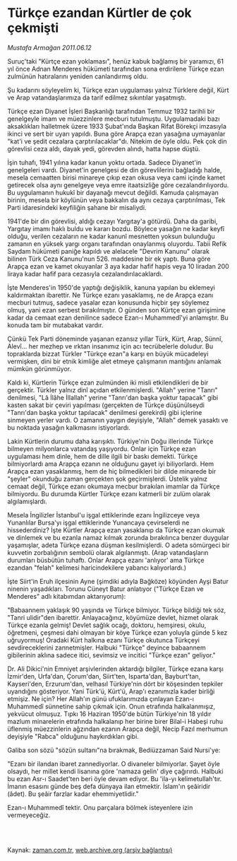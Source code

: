 # Türkçe ezandan Kürtler de çok çekmişti

*Mustafa Armağan 2011.06.12*

<td class="columnist-detail">
<p>Suruç'taki "Kürtçe ezan yoklaması", henüz kabuk bağlamış bir yaramızı, 61 yıl önce Adnan Menderes hükümeti tarafından sona erdirilene Türkçe ezan zulmünün hatıralarını yeniden canlandırmış oldu.</p>
<p>
<div id="haberMetinDiv">
<p>Şu kadarını söyleyelim ki, Türkçe ezan uygulaması yalnız Türklere değil, Kürt ve Arap vatandaşlarımıza da tarif edilmez sıkıntılar yaşatmıştı.
<p>Türkçe ezan Diyanet İşleri Başkanlığı tarafından Temmuz 1932 tarihli bir genelgeyle imam ve müezzinlere mecburi tutulmuştu. Uygulamadaki bazı aksaklıkları halletmek üzere 1933 Şubat'ında Başkan Rifat Börekçi imzasıyla ikinci ve sert bir uyarı yapıldı. Buna göre Arapça ezan yasağına uymayanlar "kat'i ve şedit cezalara çarptırılacaklar"dı. Nitekim de öyle oldu. Pek çok din görevlisi ceza aldı, dayak yedi, görevden alındı, hatta hapse düştü.
<p>İşin tuhafı, 1941 yılına kadar kanun yoktu ortada. Sadece Diyanet'in genelgeleri vardı. Diyanet'in genelgesi de din görevlilerini bağladığı halde, mesela cemaatten birisi minareye çıkıp ezan okusa veya cami içinde kamet getirecek olsa aynı genelgeye veya emre itaatsizliğe göre cezalandırılıyordu. Bu uygulamanın hukukî bir dayanağı mevcut değildi. Kamuda çalışmayan birinin, mesela bir köylünün veya bakkalın da aynı cezaya çarptırılması, Tek Parti idaresindeki keyfiliğin şahane bir misaliydi.
<p>1941'de bir din görevlisi, aldığı cezayı Yargıtay'a götürdü. Daha da garibi, Yargıtay imamı haklı buldu ve kararı bozdu. Böylece yasağın ne kadar keyfî olduğu, verilen cezaların ne kadar kanunî mesnetten yoksun bulunduğu zamanın en yüksek yargı organı tarafından onaylanmış oluyordu. Tabii Refik Saydam hükümeti paniğe kapıldı ve alelacele "Devrim Kanunu" olarak bilinen Türk Ceza Kanunu'nun 526. maddesine bir ek yaptı. Buna göre Arapça ezan ve kamet okuyanlar 3 aya kadar hafif hapis veya 10 liradan 200 liraya kadar hafif para cezasıyla cezalandırılacaklardı.
<p>İşte Menderes'in 1950'de yaptığı değişiklik, kanuna yapılan bu eklemeyi kaldırmaktan ibarettir. Ne Türkçe ezanı yasaklamış, ne de Arapça ezanı mecburi tutmuş, sadece yasalar ezan konusunda hiçbir şey söylemez olmuş, yani ezan serbest bırakılmıştır. O günden son Kürtçe ezan girişimine kadar da cemaat ezan denilince sadece Ezan-ı Muhammedî'yi anlamıştır. Bu konuda tam bir mutabakat vardır.
<p>Çünkü Tek Parti döneminde yaşanan ezansız yıllar Türk, Kürt, Arap, Sünnî, Alevî... her mezhep ve ırktan insanımız için acı tecrübelerle doludur. Bu topraklarda bizzat Türkler "Türkçe ezan"a karşı en büyük mücadeleyi vermişken, dini bir etnik kimliğe alet etmeye çalışmanın mantığını anlamak mümkün görünmüyor.
<p>Kaldı ki, Kürtlerin Türkçe ezan zulmünden iki misli etkilendikleri de bir gerçektir. Türkler yalnız dinî açıdan etkilenmişlerdi. "Allah" yerine "Tanrı" denilmesi, "Lâ İlâhe İllallah" yerine "Tanrı'dan başka yoktur tapacak" gibi kasten sakat bir çeviri yapılması (gerçekten de Türkçe düşünülseydi "Tanrı'dan başka yoktur tapılacak" denilmesi gerekirdi) gibi içlerine sinmeyen yerler vardı. O zamanın yaygın deyişiyle, "Allah" demek yasaktı ve bu noktada yasağın kalkmasını istiyorlardı.
<p>Lakin Kürtlerin durumu daha karışıktı. Türkiye'nin Doğu illerinde Türkçe bilmeyen milyonlarca vatandaş yaşıyordu. Onlar için Türkçe ezan uygulaması hem dinle, hem de dille ilgili bir baskı demekti. Türkçe bilmiyorlardı ama Arapça ezanın ne olduğunu gayet iyi biliyorlardı. Hem Arapça ezan yasaklanmış, hem de hiç bilmedikleri bir dilde minarede bir "şeyler" okunduğu zaman gerçekten şok geçirmişlerdi. Üstelik yalnız cemaat değil, Türkçe ezanı okumaya mecbur bırakılan imamlar da Türkçe bilmiyordu. Bu durumda Kürtler Türkçe ezanı katmerli bir zulüm olarak algılamışlardı.
<p>Mesela İngilizler İstanbul'u işgal ettiklerinde ezanı İngilizceye veya Yunanlılar Bursa'yı işgal ettiklerinde Yunancaya çevirselerdi ne hissederdiniz? İşte Kürtler Arapça ezan yasaklanıp da Türkçe ezan okumak ve dinlemek ve bu ezanla namaz kılmak zorunda bırakılınca benzer duygular yaşamışlar, adeta Türkçe ezana düşman kesilmişlerdi. O adeta sömürgeci bir kuvvetin zorbalığının sembolü olarak algılanmıştı. (Arap vatandaşların durumları büsbütün tuhaftı. Onlar Arapça ezanı 'anlıyor' ama Türkçe ezandan "felah" kelimesi haricindekilere yabancı kalıyorlardı.)
<p>İşte Siirt'in Eruh ilçesinin Ayne (şimdiki adıyla Bağköze) köyünden Ayşi Batur ninenin yaşadıkları. Torunu Cüneyt Batur anlatıyor ("Türkçe Ezan ve Menderes" adlı kitabımdan aktarıyorum):
<p>"Babaannem yaklaşık 90 yaşında ve Türkçe bilmiyor. Türkçe bildiği tek söz, "Tanri ulidir"den ibarettir. Anlayacağınız, köyümüze devlet, hizmet olarak Türkçe ezanla gelmiş! Devlet sağlık ocağı, doktoru, hemşiresi, okulu, öğretmeni, çeşmesi dahi olmayan bir köye Türkçe ezan yoluyla günde 5 kez uğruyormuş! Oradaki Kürt halkına ezanı Türkçe okutunca Türkçeyi sevdireceklerini zannetmişler. Halbuki "Türkçe" deyince babaannem gibilerinin aklına sadece itici, sevimsiz ve incitici "Türkçe ezan" geliyor."
<p>Dr. Ali Dikici'nin Emniyet arşivlerinden aktardığı bilgiler, Türkçe ezana karşı İzmir'den, Urfa'dan, Çorum'dan, Siirt'ten, Isparta'dan, Bayburt'tan, Kayseri'den, Erzurum'dan, velhasıl Türkiye'nin dört bir köşesinden tepkiler uyandığını gösteriyor. Yani Türk'ü, Kürt'ü, Arap'ı ezanımızla kader birliği etmişiz. Ne için? Her Allah'ın günü ufuklarımızda çınlayan Ezan-ı Muhammedî sünnetine sahip çıkmak için. Onun etrafında halkalanmışız, yekvücut olmuşuz. Tıpkı 16 Haziran 1950'de bütün Türkiye'nin 18 yıldır mazlum minarelerin etrafında halkalanıp her birine birer Bilal-i Habeşi ruhu üflenmiş müezzinlerin ağzından ezanın Arapça değil, Necip Fazıl merhumun deyişiyle "Rabca" olduğunu haykırdıkları gibi.
<p>Galiba son sözü "sözün sultanı"na bırakmak, Bediüzzaman Said Nursi'ye:
<p>"Ezanı bir ilandan ibaret zannediyorlar. O divaneler bilmiyorlar. Şayet öyle olsaydı, her millet kendi lisanına göre 'namaza gelin' diye çağırırdı. Halbuki bu ezan Asr-ı Saadet'ten beri öyle devam ediyor. Bu 'ila-yı kelimetullah'tır. İmanın esasını günde beş defa dünyaya ilan etmektir. İslam'ın şeâiridir (âdet). Bu şeâir farzlar kadar ehemmiyetlidir."
<p>Ezan-ı Muhammedî tektir. Onu parçalara bölmek isteyenlere izin vermeyeceğiz. </p></p></p></p></p></p></p></p></p></p></p></p></p></p></p></div>
</p>


<p><br>
		 </br></p></td>

Kaynak: [zaman.com.tr](http://zaman.com.tr/yazar.do?yazino=1145682), [web.archive.org (arşiv bağlantısı)](http://web.archive.org/web/20110815071748/http://www.zaman.com.tr:80/yazar.do?yazino=1145682)
